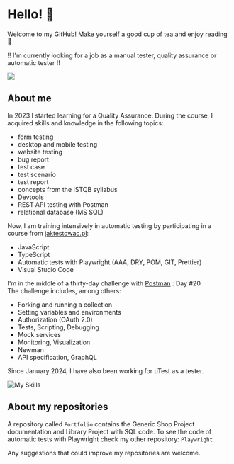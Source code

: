 # Hello! 👋

Welcome to my GitHub! Make yourself a good cup of tea and enjoy reading 🍵 

‼️ I'm currently looking for a job as a manual tester, quality assurance or automatic tester ‼️  

[<img src="https://img.shields.io/badge/LinkedIn-0077B5?style=for-the-badge&logo=linkedin&logoColor=white">](https://www.linkedin.com/in/martyna-kowalczyk-qa/)

## About me

In 2023 I started learning for a Quality Assurance. During the course, I acquired skills and knowledge in the following topics:
- form testing
- desktop and mobile testing
- website testing
- bug report
- test case
- test scenario
- test report
- concepts from the ISTQB syllabus
- Devtools
- REST API testing with Postman
- relational database (MS SQL)

Now, I am training intensively in automatic testing by participating in a course from [jaktestowac.pl](https://jaktestowac.pl/):
- JavaScript
- TypeScript
- Automatic tests with Playwright (AAA, DRY, POM, GIT, Prettier)
- Visual Studio Code

I'm in the middle of a thirty-day challenge with [Postman](https://quickstarts.postman.com/guide/30-days-of-postman/#0) : Day #20    
The challenge includes, among others:
- Forking and running a collection
- Setting variables and environments
- Authorization (OAuth 2.0)
- Tests, Scripting, Debugging
- Mock services
- Monitoring, Visualization
- Newman
- API specification, GraphQL

Since January 2024, I have also been working for uTest as a tester. 

![My Skills](https://skillicons.dev/icons?i=js,ts,nodejs,git,github,vscode,postman,discord)

## About my repositories

A repository called `Portfolio` contains the Generic Shop Project documentation and Library Project with SQL code.
To see the code of automatic tests with Playwright check my other repository: `Playwright`

Any suggestions that could improve my repositories are welcome.


